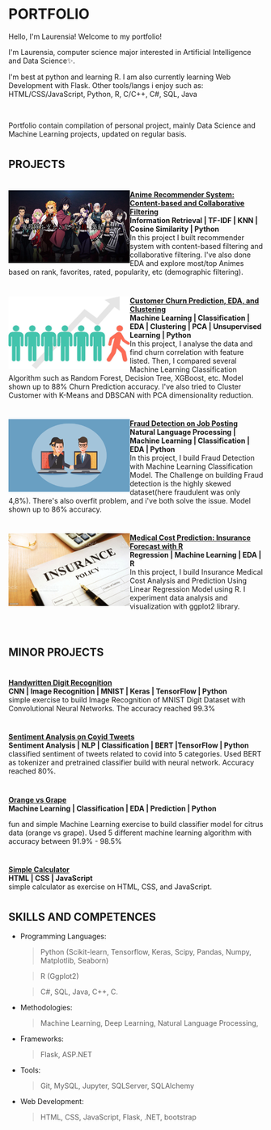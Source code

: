 # PORTFOLIO
Hello, I'm Laurensia! Welcome to my portfolio!

I'm Laurensia, computer science major interested in Artificial Intelligence and Data Science✨.

I'm best at python and learning R. I am also currently learning Web Development with Flask. Other tools/langs i enjoy such as:
HTML/CSS/JavaScript, Python, R, C/C++, C#, SQL, Java

<br/>

Portfolio contain compilation of personal project, mainly Data Science and Machine Learning projects, updated on regular basis.

#

## PROJECTS

#

<img align="left" src="img/1_kny.png" width="240" height="144"> **[Anime Recommender System: Content-based and Collaborative Filtering](https://github.com/laurensiavee/anime-recommender)**<br>
**Information Retrieval | TF-IDF | KNN | Cosine Similarity | Python** <br>
In this project I built recommender system with content-based filtering and collaborative filtering. I've also done EDA and explore most/top Animes based on rank, favorites, rated, popularity, etc (demographic filtering).

#

<img align="left" src="img/cust-churn-img.jpeg" width="240" height="144"> **[Customer Churn Prediction, EDA, and Clustering](https://github.com/laurensiavee/customer-churn-prediction)**<br>
**Machine Learning | Classification | EDA | Clustering | PCA | Unsupervised Learning | Python** <br>
In this project, I analyse the data and find churn correlation with feature listed. Then, I compared several Machine Learning Classification Algorithm such as Random Forest, Decision Tree, XGBoost, etc. Model shown up to 88% Churn Prediction accuracy. I've also tried to Cluster Customer with K-Means and DBSCAN with PCA dimensionality reduction.

#

<img align="left" src="img/fraud.png" width="240" height="144"> **[Fraud Detection on Job Posting](https://github.com/laurensiavee/fraud-job-posting)**<br>
**Natural Language Processing | Machine Learning | Classification | EDA | Python** <br>
In this project, I build Fraud Detection with Machine Learning Classification Model. The Challenge on building Fraud detection is the highly skewed dataset(here fraudulent was only 4,8%). There's also overfit problem, and i've both solve the issue. Model shown up to 86% accuracy.

#

<img align="left" src="img/insurance.jpg" width="240" height="144"> **[Medical Cost Prediction: Insurance Forecast with R](https://github.com/laurensiavee/insurance-medical-cost-pred)**<br>
**Regression | Machine Learning | EDA | R** <br>
In this project, I build Insurance Medical Cost Analysis and Prediction Using Linear Regression Model using R. I experiment data analysis and visualization with ggplot2 library. 


<br/>

#

## MINOR PROJECTS

#

**[Handwritten Digit Recognition](https://github.com/laurensiavee/mnist-digit-recognition)**<br>
**CNN | Image Recognition | MNIST | Keras | TensorFlow | Python** <br>
simple exercise to build Image Recognition of MNIST Digit Dataset with Convolutional Neural Networks. The accuracy reached 99.3%
#

**[Sentiment Analysis on Covid Tweets](https://github.com/laurensiavee/covid-tweets-sentiment)**<br>
**Sentiment Analysis | NLP | Classification | BERT |TensorFlow | Python** <br>
classified sentiment of tweets related to covid into 5 categories. Used BERT as tokenizer and pretrained classifier build with neural network. Accuracy reached 80%.
#

**[Orange vs Grape](https://github.com/laurensiavee/orange-vs-grape)**<br>
**Machine Learning | Classification | EDA | Prediction | Python** <br>

fun and simple Machine Learning exercise to build classifier model for citrus data (orange vs grape). Used 5 different machine learning algorithm with accuracy between 91.9% - 98.5%

#

**[Simple Calculator](https://github.com/laurensiavee/simple-calculator)**<br>
**HTML | CSS | JavaScript** <br>
simple  calculator as exercise on HTML, CSS, and JavaScript.
#

## SKILLS AND COMPETENCES
- Programming Languages:
    > Python (Scikit-learn, Tensorflow, Keras, Scipy, Pandas, Numpy, Matplotlib, Seaborn)

    > R (Ggplot2)

    > C#, SQL, Java, C++, C.

- Methodologies:
    > Machine Learning, Deep Learning, Natural Language Processing, 

- Frameworks:
    > Flask, ASP.NET

- Tools:
    > Git, MySQL, Jupyter, SQLServer, SQLAlchemy

- Web Development:
    > HTML, CSS, JavaScript, Flask, .NET, bootstrap

#

#